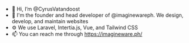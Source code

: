 - 👋 Hi, I’m @CyrusVatandoost
- 👀 I'm the founder and head developer of @imaginewareph. We design, develop, and maintain websites
- ⚙️ We use Laravel, Intertia.js, Vue, and Tailwind CSS
- 📫 You can reach me through https://imagineware.ph/

<!---
CyrusVatandoost/CyrusVatandoost is a ✨ special ✨ repository because its `README.md` (this file) appears on your GitHub profile.
You can click the Preview link to take a look at your changes.
--->
